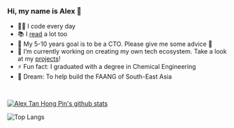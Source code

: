 ### Hi, my name is Alex 👋

- 👨‍💻 I code every day
- 📚 I [read](https://alextanhongpin.github.io/books) a lot too
- 💪 My 5-10 years goal is to be a CTO. Please give me some advice 🙇
- 🔭 I’m currently working on creating my own tech ecosystem. Take a look at my [projects](https://alextanhongpin.github.io/projects)!
- ⚡ Fun fact: I graduated with a degree in Chemical Engineering
- 💭 Dream: To help build the FAANG of South-East Asia

<br/>

[![Alex Tan Hong Pin's github stats](https://github-readme-stats.vercel.app/api?username=alextanhongpin)](https://github.com/anuraghazra/github-readme-stats)


![Top Langs](https://github-readme-stats.vercel.app/api/top-langs/?username=alextanhongpin)

